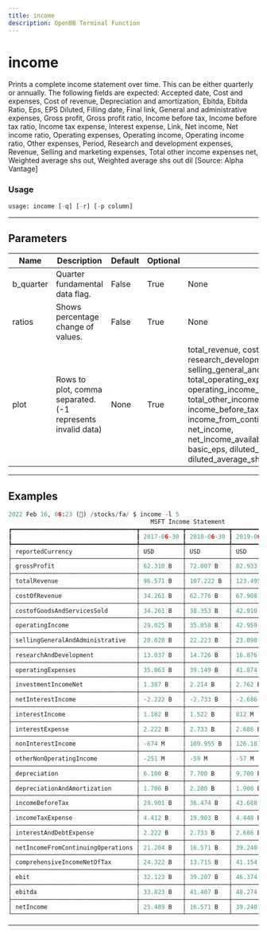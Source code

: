 ```yaml
---
title: income
description: OpenBB Terminal Function
---
```


# income

Prints a complete income statement over time. This can be either quarterly or annually. The following fields are expected: Accepted date, Cost and expenses, Cost of revenue, Depreciation and amortization, Ebitda, Ebitda Ratio, Eps, EPS Diluted, Filling date, Final link, General and administrative expenses, Gross profit, Gross profit ratio, Income before tax, Income before tax ratio, Income tax expense, Interest expense, Link, Net income, Net income ratio, Operating expenses, Operating income, Operating income ratio, Other expenses, Period, Research and development expenses, Revenue, Selling and marketing expenses, Total other income expenses net, Weighted average shs out, Weighted average shs out dil [Source: Alpha Vantage]

### Usage

```python
usage: income [-q] [-r] [-p column]
```

---

## Parameters

| Name | Description | Default | Optional | Choices |
| ---- | ----------- | ------- | -------- | ------- |
| b_quarter | Quarter fundamental data flag. | False | True | None |
| ratios | Shows percentage change of values. | False | True | None |
| plot | Rows to plot, comma separated. (-1 represents invalid data) | None | True | total_revenue, cost_of_revenue, gross_profit, research_development, selling_general_and_administrative, total_operating_expenses, operating_income_or_loss, interest_expense, total_other_income/expenses_net, income_before_tax, income_tax_expense, income_from_continuing_operations, net_income, net_income_available_to_common_shareholders, basic_eps, diluted_eps, basic_average_shares, diluted_average_shares, ebitda |
---

## Examples

```python
2022 Feb 16, 06:23 (🦋) /stocks/fa/ $ income -l 5
                                        MSFT Income Statement
┏━━━━━━━━━━━━━━━━━━━━━━━━━━━━━━━━━━━┳━━━━━━━━━━━━┳━━━━━━━━━━━━┳━━━━━━━━━━━━┳━━━━━━━━━━━━┳━━━━━━━━━━━━┓
┃                                   ┃ 2017-06-30 ┃ 2018-06-30 ┃ 2019-06-30 ┃ 2020-06-30 ┃ 2021-06-30 ┃
┡━━━━━━━━━━━━━━━━━━━━━━━━━━━━━━━━━━━╇━━━━━━━━━━━━╇━━━━━━━━━━━━╇━━━━━━━━━━━━╇━━━━━━━━━━━━╇━━━━━━━━━━━━┩
│ reportedCurrency                  │ USD        │ USD        │ USD        │ USD        │ USD        │
├───────────────────────────────────┼────────────┼────────────┼────────────┼────────────┼────────────┤
│ grossProfit                       │ 62.310 B   │ 72.007 B   │ 82.933 B   │ 96.937 B   │ 115.856 B  │
├───────────────────────────────────┼────────────┼────────────┼────────────┼────────────┼────────────┤
│ totalRevenue                      │ 96.571 B   │ 107.222 B  │ 123.495 B  │ 140.503 B  │ 165.936 B  │
├───────────────────────────────────┼────────────┼────────────┼────────────┼────────────┼────────────┤
│ costOfRevenue                     │ 34.261 B   │ 62.776 B   │ 67.908 B   │ 73.159 B   │ 79.977 B   │
├───────────────────────────────────┼────────────┼────────────┼────────────┼────────────┼────────────┤
│ costofGoodsAndServicesSold        │ 34.261 B   │ 38.353 B   │ 42.910 B   │ 46.078 B   │ 52.232 B   │
├───────────────────────────────────┼────────────┼────────────┼────────────┼────────────┼────────────┤
│ operatingIncome                   │ 29.025 B   │ 35.058 B   │ 42.959 B   │ 52.959 B   │ 69.916 B   │
├───────────────────────────────────┼────────────┼────────────┼────────────┼────────────┼────────────┤
│ sellingGeneralAndAdministrative   │ 20.020 B   │ 22.223 B   │ 23.098 B   │ 24.709 B   │ 25.224 B   │
├───────────────────────────────────┼────────────┼────────────┼────────────┼────────────┼────────────┤
│ researchAndDevelopment            │ 13.037 B   │ 14.726 B   │ 16.876 B   │ 19.269 B   │ 20.716 B   │
├───────────────────────────────────┼────────────┼────────────┼────────────┼────────────┼────────────┤
│ operatingExpenses                 │ 35.063 B   │ 39.149 B   │ 41.874 B   │ 46.350 B   │ 48.461 B   │
├───────────────────────────────────┼────────────┼────────────┼────────────┼────────────┼────────────┤
│ investmentIncomeNet               │ 1.387 B    │ 2.214 B    │ 2.762 B    │ 2.680 B    │ 2.131 B    │
├───────────────────────────────────┼────────────┼────────────┼────────────┼────────────┼────────────┤
│ netInterestIncome                 │ -2.222 B   │ -2.733 B   │ -2.686 B   │ -2.591 B   │ -2.346 B   │
├───────────────────────────────────┼────────────┼────────────┼────────────┼────────────┼────────────┤
│ interestIncome                    │ 1.182 B    │ 1.522 B    │ 812 M      │ 2.680 B    │ 2.131 B    │
├───────────────────────────────────┼────────────┼────────────┼────────────┼────────────┼────────────┤
│ interestExpense                   │ 2.222 B    │ 2.733 B    │ 2.686 B    │ 2.591 B    │ 2.346 B    │
├───────────────────────────────────┼────────────┼────────────┼────────────┼────────────┼────────────┤
│ nonInterestIncome                 │ -674 M     │ 109.955 B  │ 126.181 B  │ 143.094 B  │ 168.282 B  │
├───────────────────────────────────┼────────────┼────────────┼────────────┼────────────┼────────────┤
│ otherNonOperatingIncome           │ -251 M     │ -59 M      │ -57 M      │ -40 M      │ 98 M       │
├───────────────────────────────────┼────────────┼────────────┼────────────┼────────────┼────────────┤
│ depreciation                      │ 6.100 B    │ 7.700 B    │ 9.700 B    │ 10.700 B   │ 9.300 B    │
├───────────────────────────────────┼────────────┼────────────┼────────────┼────────────┼────────────┤
│ depreciationAndAmortization       │ 1.700 B    │ 2.200 B    │ 1.900 B    │ 2.211 B    │ 2.521 B    │
├───────────────────────────────────┼────────────┼────────────┼────────────┼────────────┼────────────┤
│ incomeBeforeTax                   │ 29.901 B   │ 36.474 B   │ 43.688 B   │ 53.036 B   │ 71.102 B   │
├───────────────────────────────────┼────────────┼────────────┼────────────┼────────────┼────────────┤
│ incomeTaxExpense                  │ 4.412 B    │ 19.903 B   │ 4.448 B    │ 8.755 B    │ 9.831 B    │
├───────────────────────────────────┼────────────┼────────────┼────────────┼────────────┼────────────┤
│ interestAndDebtExpense            │ 2.222 B    │ 2.733 B    │ 2.686 B    │ 2.591 B    │ 2.346 B    │
├───────────────────────────────────┼────────────┼────────────┼────────────┼────────────┼────────────┤
│ netIncomeFromContinuingOperations │ 21.204 B   │ 16.571 B   │ 39.240 B   │ 44.281 B   │ 61.271 B   │
├───────────────────────────────────┼────────────┼────────────┼────────────┼────────────┼────────────┤
│ comprehensiveIncomeNetOfTax       │ 24.322 B   │ 13.715 B   │ 41.154 B   │ 47.807 B   │ 59.897 B   │
├───────────────────────────────────┼────────────┼────────────┼────────────┼────────────┼────────────┤
│ ebit                              │ 32.123 B   │ 39.207 B   │ 46.374 B   │ 55.627 B   │ 73.448 B   │
├───────────────────────────────────┼────────────┼────────────┼────────────┼────────────┼────────────┤
│ ebitda                            │ 33.823 B   │ 41.407 B   │ 48.274 B   │ 57.838 B   │ 75.969 B   │
├───────────────────────────────────┼────────────┼────────────┼────────────┼────────────┼────────────┤
│ netIncome                         │ 25.489 B   │ 16.571 B   │ 39.240 B   │ 44.281 B   │ 61.271 B   │
└───────────────────────────────────┴────────────┴────────────┴────────────┴────────────┴────────────┘
```

---

